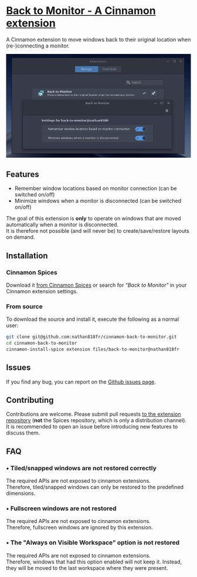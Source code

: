 # [Back to Monitor - A Cinnamon extension][repo]

A Cinnamon extension to move windows back to their original location when (re-)connecting a monitor.

![Screenshot](./screenshot.png?raw=true)

## Features

-   Remember window locations based on monitor connection (can be switched on/off)
-   Minimize windows when a monitor is disconnected (can be switched on/off)

The goal of this extension is **only** to operate on windows that are moved automatically when a monitor is disconnected.<br/>
It is therefore not possible (and will never be) to create/save/restore layouts on demand.

## Installation

### Cinnamon Spices

Download it [from Cinnamon Spices][spices] or search for _"Back to Monitor"_ in your Cinnamon extension settings.

### From source

To download the source and install it, execute the following as a normal user:

```bash
git clone git@github.com:nathan818fr/cinnamon-back-to-monitor.git
cd cinnamon-back-to-monitor
cinnamon-install-spice extension files/back-to-monitor@nathan818fr
```

## Issues

If you find any bug, you can report on the [Github issues page][issues].

## Contributing

Contributions are welcome. Please submit pull requests [to the extension repository][repo] (**not** the Spices repository, which is only a distribution channel).<br/>
It is recommended to open an issue before introducing new features to discuss them.

## FAQ

### • Tiled/snapped windows are not restored correctly

The required APIs are not exposed to cinnamon extensions.<br/>
Therefore, tiled/snapped windows can only be restored to the predefined dimensions.

### • Fullscreen windows are not restored

The required APIs are not exposed to cinnamon extensions.<br/>
Therefore, fullscreen windows are ignored by this extension.

### • The "Always on Visible Workspace" option is not restored

The required APIs are not exposed to cinnamon extensions.<br/>
Therefore, windows that had this option enabled will not keep it. Instead, they will be moved to the last workspace where they were present.

[repo]: https://github.com/nathan818fr/cinnamon-back-to-monitor
[commits]: https://github.com/nathan818fr/cinnamon-back-to-monitor/commits/master
[issues]: https://github.com/nathan818fr/cinnamon-back-to-monitor/issues
[spices]: https://cinnamon-spices.linuxmint.com/extensions/view/89
